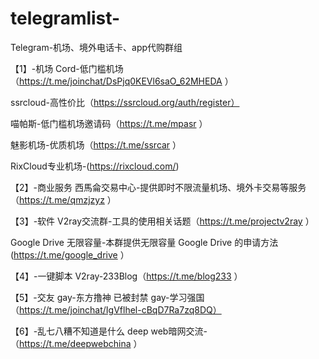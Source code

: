 # telegramlist-
Telegram-机场、境外电话卡、app代购群组

【1】-机场
Cord-低门槛机场（https://t.me/joinchat/DsPjq0KEVl6saO_62MHEDA ） 

ssrcloud-高性价比（https://ssrcloud.org/auth/register）

喵帕斯-低门槛机场邀请码（https://t.me/mpasr ） 

魅影机场-优质机场（https://t.me/ssrcar ） 

RixCloud专业机场-(https://rixcloud.com/)


【2】-商业服务
西馬侖交易中心-提供即时不限流量机场、境外卡交易等服务（https://t.me/qmzjzyz ） 


【3】-软件
V2ray交流群-工具的使用相关话题（https://t.me/projectv2ray ） 

Google Drive 无限容量-本群提供无限容量 Google Drive 的申请方法(https://t.me/google_drive ） 




【4】-一键脚本
V2ray-233Blog（https://t.me/blog233 ） 


【5】-交友
gay-东方撸神 已被封禁
gay-学习强国（https://t.me/joinchat/IgVflhel-cBqD7Ra7zq8DQ）

【6】-乱七八糟不知道是什么
deep web暗网交流-（https://t.me/deepwebchina ） 
